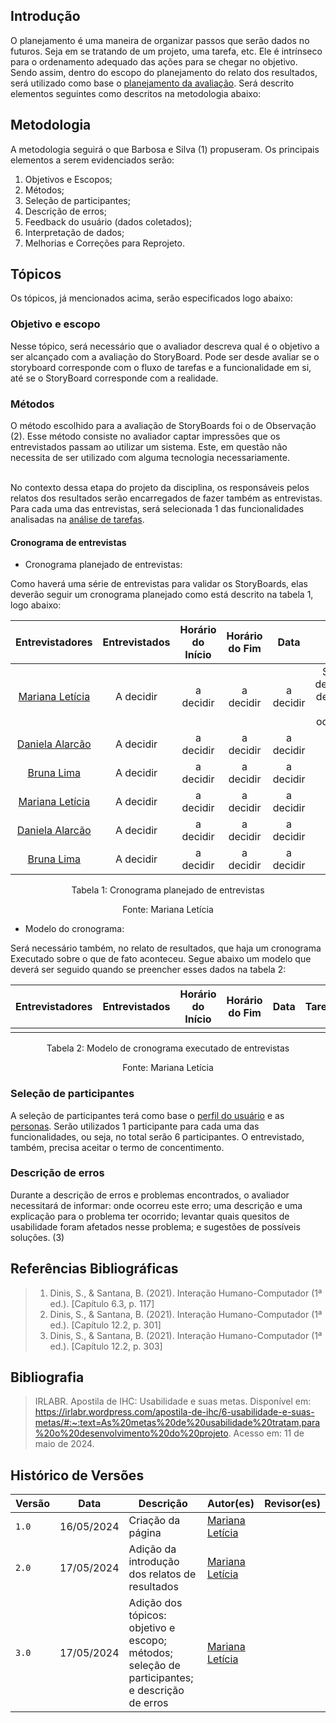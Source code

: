 ## Introdução

<!-- precisa conter de preferencia: 
1 - os objetivos, 
2 escopos, 
3 métodos(quais tipo de entrevistas etc.), 
4 como será selecionado os participantes, 
5 preparação para as entrevistas, 
6 os problemas encontrados(como lidar com isso),
7 feedback do usuário, 
8 interpretação de dados colhido(como será essa interpretação) , 
9 as possiveis melhorias e correções a serem feitas.

^^ lembrando que isso é um planejamento então significa que será como nós iremos lidar com esses dados, antes de, de fato obtê-los. -->

O planejamento é uma maneira de organizar passos que serão dados no futuros. Seja em se tratando de um projeto, uma tarefa, etc. Ele é intrínseco para o ordenamento adequado das ações para se chegar no objetivo. Sendo assim, dentro do escopo do planejamento do relato dos resultados, será utilizado como base o [planejamento da avaliação](../story_board/planejamento_avaliacao.md). Será descrito elementos seguintes como descritos na metodologia abaixo:

## Metodologia 

A metodologia seguirá o que Barbosa e Silva (1) propuseram. Os principais elementos a serem evidenciados serão:
1. Objetivos e Escopos;
2. Métodos;
3. Seleção de participantes;
4. Descrição de erros;
5. Feedback do usuário (dados coletados);
6. Interpretação de dados;
7. Melhorias e Correções para Reprojeto. 

## Tópicos

Os tópicos, já mencionados acima, serão especificados logo abaixo:

### Objetivo e escopo

Nesse tópico, será necessário que o avaliador descreva qual é o objetivo a ser alcançado com a avaliação do StoryBoard. Pode ser desde avaliar se o storyboard corresponde com o fluxo de tarefas e a funcionalidade em si, até se o StoryBoard corresponde com a realidade.

### Métodos 

O método escolhido para a avaliação de StoryBoards foi o de Observação (2). Esse método consiste no avaliador captar impressões que os entrevistados passam ao utilizar um sistema. Este, em questão não necessita de ser utilizado com alguma tecnologia necessariamente.<br><br>

No contexto dessa etapa do projeto da disciplina, os responsáveis pelos relatos dos resultados serão encarregados de fazer também as entrevistas. Para cada uma das entrevistas, será selecionada 1 das funcionalidades analisadas na [análise de tarefas](../docs/analise_requisitos_1/analise_tarefas.md).

#### Cronograma de entrevistas

- Cronograma planejado de entrevistas:

Como haverá uma série de entrevistas para validar os StoryBoards, elas deverão seguir um cronograma planejado como está descrito na tabela 1, logo abaixo:

<center>

|                  Entrevistadores                     | Entrevistados   | Horário do Início | Horário do Fim |         Data   |           Tarefa            |           Local            |
| :--------------------------------------------------: | :-------------: | :---------------: | :------------: | :----------------: | :-------------------------: | :------------------------: |
|   [Mariana Letícia](https://github.com/Marianannn)     |     A decidir     |      a decidir      |     a decidir      |     a decidir      |   Solicitar declaração de registro de ocorrência   | a decidir |
|   [Daniela Alarcão](https://github.com/danialarcao)     |     A decidir     |      a decidir      |     a decidir      |     a decidir      |      | a decidir |
|   [Bruna Lima](https://github.com/libruna)     |     A decidir     |      a decidir      |     a decidir      |     a decidir      |      | a decidir |
|   [Mariana Letícia](https://github.com/Marianannn)     |     A decidir     |      a decidir      |     a decidir      |     a decidir      |      | a decidir |
|   [Daniela Alarcão](https://github.com/danialarcao)     |     A decidir     |      a decidir      |     a decidir      |     a decidir      |      | a decidir |
|   [Bruna Lima](https://github.com/libruna)     |     A decidir     |      a decidir      |     a decidir      |     a decidir      |      | a decidir |


<p style="text-align: center">Tabela 1: Cronograma planejado de entrevistas</p>

<p style="text-align: center">Fonte: Mariana Letícia</p>

</center>

- Modelo do cronograma:

Será necessário também, no relato de resultados, que haja um cronograma Executado sobre o que de fato aconteceu. Segue abaixo um modelo que deverá ser seguido quando se preencher esses dados na tabela 2:

<center>

|                  Entrevistadores                     | Entrevistados   | Horário do Início | Horário do Fim |         Data   |           Tarefa            |           Local            |
| :--------------------------------------------------: | :-------------: | :---------------: | :------------: | :----------------: | :-------------------------: | :------------------------: |
||||||||

<p style="text-align: center">Tabela 2: Modelo de cronograma executado de entrevistas</p>

<p style="text-align: center">Fonte: Mariana Letícia</p>

</center>


### Seleção de participantes

A seleção de participantes terá como base o [perfil do usuário](../docs/analise_requisitos_1/perfil_usuario.md) e as [personas](../docs/analise_requisitos_1/personas.md). Serão utilizados 1 participante para cada uma das funcionalidades, ou seja, no total serão 6 participantes. O entrevistado, também, precisa aceitar o termo de concentimento.

### Descrição de erros

Durante a descrição de erros e problemas encontrados, o avaliador necessitará de informar: onde ocorreu este erro; uma descrição e uma explicação para o problema ter ocorrido; levantar quais quesitos de usabilidade foram afetados nesse problema; e sugestões de possíveis soluções. (3)

## Referências Bibliográficas
> 1. Dinis, S., & Santana, B. (2021). Interação Humano-Computador (1ª ed.). [Capítulo 6.3, p. 117]
> 2. Dinis, S., & Santana, B. (2021). Interação Humano-Computador (1ª ed.). [Capítulo 12.2, p. 301]
> 3. Dinis, S., & Santana, B. (2021). Interação Humano-Computador (1ª ed.). [Capítulo 12.2, p. 303]

## Bibliografia
> IRLABR. Apostila de IHC: Usabilidade e suas metas. Disponível em: <https://irlabr.wordpress.com/apostila-de-ihc/6-usabilidade-e-suas-metas/#:~:text=As%20metas%20de%20usabilidade%20tratam,para%20o%20desenvolvimento%20do%20projeto>. Acesso em: 11 de maio de 2024.

## Histórico de Versões

| Versão |    Data    | Descrição                                 | Autor(es)                                       | Revisor(es)                                    |
| ------ | :--------: | ----------------------------------------- | ----------------------------------------------- | ---------------------------------------------- |
| `1.0`   | 16/05/2024 | Criação da página                         | [Mariana Letícia](https://github.com/Marianannn) |     |
| `2.0`   | 17/05/2024 | Adição da introdução dos relatos de resultados                         | [Mariana Letícia](https://github.com/Marianannn) |     |
| `3.0`   | 17/05/2024 | Adição dos tópicos: objetivo e escopo; métodos; seleção de participantes; e descrição de erros                         | [Mariana Letícia](https://github.com/Marianannn) |     |